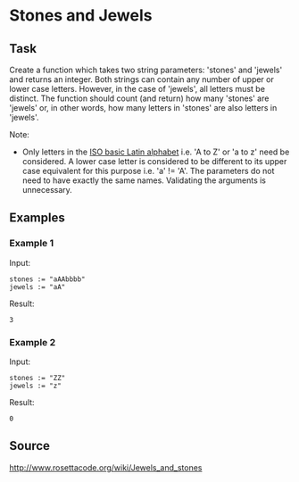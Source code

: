 # Stones and Jewels

## Task
Create a function which takes two string parameters: 'stones' and 'jewels' and returns an integer.
Both strings can contain any number of upper or lower case letters. However, in the case of 'jewels', all letters must be distinct.
The function should count (and return) how many 'stones' are 'jewels' or, in other words, how many letters in 'stones' are also letters in 'jewels'.

Note:
* Only letters in the [ISO basic Latin alphabet][wikipedia] i.e. 'A to Z' or 'a to z' need be considered.
A lower case letter is considered to be different to its upper case equivalent for this purpose i.e. 'a' != 'A'.
The parameters do not need to have exactly the same names.
Validating the arguments is unnecessary.

## Examples

### Example 1
Input:
```
stones := "aAAbbbb"
jewels := "aA"
```
Result:
````
3
````

### Example 2
Input:
```
stones := "ZZ"
jewels := "z"
```
Result:
```
0
```

## Source
http://www.rosettacode.org/wiki/Jewels_and_stones


[wikipedia]: https://en.wikipedia.org/wiki/ISO_basic_Latin_alphabet
